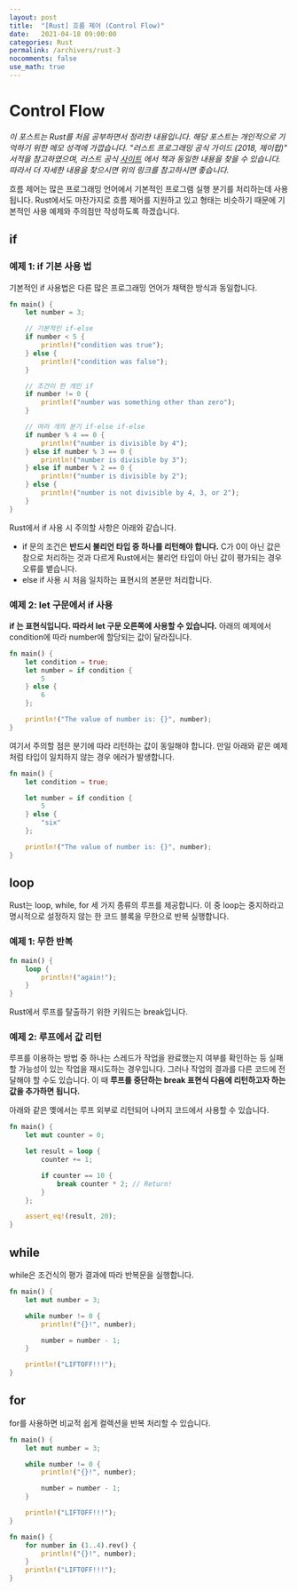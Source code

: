 ```yaml
---
layout: post
title:  "[Rust] 흐름 제어 (Control Flow)"
date:   2021-04-18 09:00:00
categories: Rust
permalink: /archivers/rust-3
nocomments: false
use_math: true 
---
```


# Control Flow

*이 포스트는 Rust를 처음 공부하면서 정리한 내용입니다. 해당 포스트는 개인적으로 기억하기 위한 메모 성격에 가깝습니다. "러스트 프로그래밍 공식 가이드 (2018, 제이펍)" 서적을 참고하였으며, 러스트 공식 [사이트](https://doc.rust-lang.org/1.30.0/book/2018-edition/foreword.html) 에서 책과 동일한 내용을 찾을 수 있습니다. 따라서 더 자세한 내용을 찾으시면 위의 링크를 참고하시면 좋습니다.*

<!--more-->

흐름 제어는 많은 프로그래밍 언어에서 기본적인 프로그램 실행 분기를 처리하는데 사용됩니다. Rust에서도 마찬가지로 흐름 제어를 지원하고 있고 형태는 비슷하기 때문에 기본적인 사용 예제와 주의점만 작성하도록 하겠습니다.

## if

### 예제 1: if 기본 사용 법

기본적인 if 사용법은 다른 많은 프로그래밍 언어가 채택한 방식과 동일합니다. 

```rust
fn main() {
    let number = 3;

    // 기본적인 if-else
    if number < 5 {
        println!("condition was true");
    } else {
        println!("condition was false");
    }

    // 조건이 한 개인 if
    if number != 0 {
        println!("number was something other than zero");
    }

    // 여러 개의 분기 if-else if-else
    if number % 4 == 0 {
        println!("number is divisible by 4");
    } else if number % 3 == 0 {
        println!("number is divisible by 3");
    } else if number % 2 == 0 {
        println!("number is divisible by 2");
    } else {
        println!("number is not divisible by 4, 3, or 2");
    }
}
```

Rust에서 if 사용 시 주의할 사항은 아래와 같습니다.

- if 문의 조건은 **반드시 불리언 타입 중 하나를 리턴해야 합니다.** C가 0이 아닌 값은 참으로 처리하는 것과 다르게 Rust에서는 불리언 타입이 아닌 값이 평가되는 경우 오류를 뱉습니다.
- else if 사용 시 처음 일치하는 표현시의 본문만 처리합니다. 

### 예제 2: let 구문에서 if 사용

**if 는 표현식입니다. 따라서 let 구문 오른쪽에 사용할 수 있습니다.** 아래의 예제에서 condition에 따라 number에 할당되는 값이 달라집니다.

```rust
fn main() {
    let condition = true;
    let number = if condition {
        5
    } else {
        6
    };

    println!("The value of number is: {}", number);
}
```

여기서 주의할 점은 분기에 따라 리턴하는 값이 동일해야 합니다. 만일 아래와 같은 예제처럼 타입이 일치하지 않는 경우 에러가 발생합니다.

```rust
fn main() {
    let condition = true;

    let number = if condition {
        5
    } else {
        "six"
    };

    println!("The value of number is: {}", number);
}
```

## loop

Rust는 loop, while, for 세 가지 종류의 루프를 제공합니다. 이 중 loop는 중지하라고 명시적으로 설정하지 않는 한 코드 블록을 무한으로 반복 실행합니다.

### 예제 1: 무한 반복

```rust
fn main() {
    loop {
        println!("again!");
    }
}
```

Rust에서 루프를 탈출하기 위한 키워드는 break입니다. 

### 예제 2: 루프에서 값 리턴

루프를 이용하는 방법 중 하나는 스레드가 작업을 완료했는지 여부를 확인하는 등 실패할 가능성이 있는 작업을 재시도하는 경우입니다. 그러나 작업의 결과를 다른 코드에 전달해야 할 수도 있습니다. 이 때 **루프를 중단하는 break 표현식 다음에 리턴하고자 하는 값을 추가하면 됩니다.** 

아래와 같은 옞에서는 루프 외부로 리턴되어 나머지 코드에서 사용할 수 있습니다.

```rust
fn main() {
    let mut counter = 0;

    let result = loop {
        counter += 1;

        if counter == 10 {
            break counter * 2; // Return!
        }
    };

    assert_eq!(result, 20);
}
```

## while

while은 조건식의 평가 결과에 따라 반복문을 실행합니다. 

```rust
fn main() {
    let mut number = 3;

    while number != 0 {
        println!("{}!", number);

        number = number - 1;
    }

    println!("LIFTOFF!!!");
}

```

## for

for를 사용하면 비교적 쉽게 컬렉션을 반복 처리할 수 있습니다.

```rust
fn main() {
    let mut number = 3;

    while number != 0 {
        println!("{}!", number);

        number = number - 1;
    }

    println!("LIFTOFF!!!");
}

fn main() {
    for number in (1..4).rev() {
        println!("{}!", number);
    }
    println!("LIFTOFF!!!");
}


```